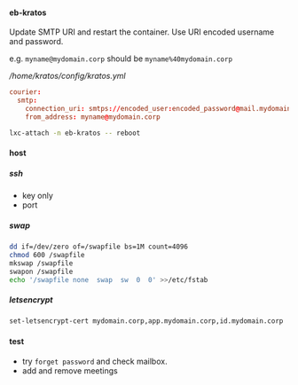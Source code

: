 #### eb-kratos

Update SMTP URI and restart the container. Use URI encoded username and
password.

e.g. `myname@mydomain.corp` should be `myname%40mydomain.corp`

_/home/kratos/config/kratos.yml_

```conf
courier:
  smtp:
    connection_uri: smtps://encoded_user:encoded_password@mail.mydomain.corp:465/
    from_address: myname@mydomain.corp
```

```bash
lxc-attach -n eb-kratos -- reboot
```

#### host

##### ssh

- key only
- port

##### swap

```bash
dd if=/dev/zero of=/swapfile bs=1M count=4096
chmod 600 /swapfile
mkswap /swapfile
swapon /swapfile
echo '/swapfile none  swap  sw  0  0' >>/etc/fstab
```

##### letsencrypt

```bash
set-letsencrypt-cert mydomain.corp,app.mydomain.corp,id.mydomain.corp
```

#### test

- try `forget password` and check mailbox.
- add and remove meetings
